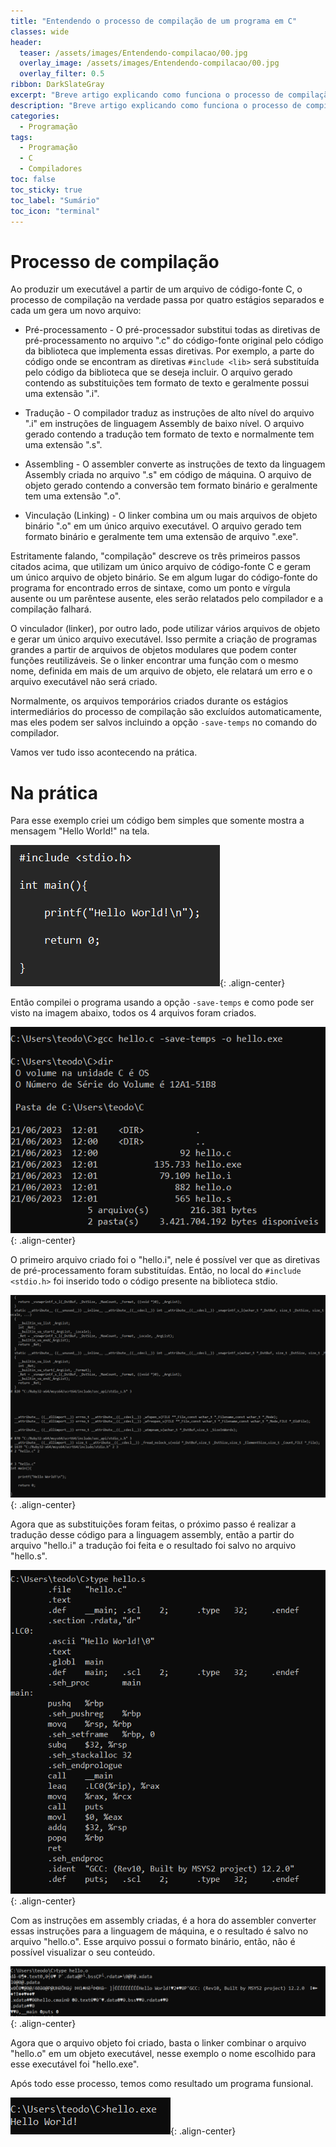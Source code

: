 ```yaml
---
title: "Entendendo o processo de compilação de um programa em C"
classes: wide
header:
  teaser: /assets/images/Entendendo-compilacao/00.jpg
  overlay_image: /assets/images/Entendendo-compilacao/00.jpg
  overlay_filter: 0.5
ribbon: DarkSlateGray
excerpt: "Breve artigo explicando como funciona o processo de compilação de um programa em C"
description: "Breve artigo explicando como funciona o processo de compilação de um programa em C"
categories:
  - Programação
tags:
  - Programação
  - C
  - Compiladores
toc: false
toc_sticky: true
toc_label: "Sumário"
toc_icon: "terminal"
---
```


# Processo de compilação

Ao produzir um executável a partir de um arquivo de código-fonte C, o processo de compilação na verdade passa por quatro estágios separados e cada um gera um novo arquivo:

- Pré-processamento - O pré-processador substitui todas as diretivas de pré-processamento no arquivo ".c" do código-fonte original pelo código da biblioteca que implementa essas diretivas. Por exemplo, a parte do código onde se encontram as diretivas ```#include <lib>``` será substituída pelo código da biblioteca que se deseja incluir. O arquivo gerado contendo as substituições tem formato de texto e geralmente possui uma extensão ".i".

- Tradução - O compilador traduz as instruções de alto nível do arquivo ".i" em instruções de linguagem Assembly de baixo nível. O arquivo gerado contendo a tradução tem formato de texto e normalmente tem uma extensão ".s".

- Assembling - O assembler converte as instruções de texto da linguagem Assembly criada no arquivo ".s" em código de máquina. O arquivo de objeto gerado contendo a conversão tem formato binário e geralmente tem uma extensão ".o".

- Vinculação (Linking) - O linker combina um ou mais arquivos de objeto binário ".o" em um único arquivo executável. O arquivo gerado tem formato binário e geralmente tem uma extensão de arquivo ".exe".

Estritamente falando, "compilação" descreve os três primeiros passos citados acima, que utilizam um único arquivo de código-fonte C e geram um único arquivo de objeto binário. Se em algum lugar do código-fonte do programa for encontrado erros de sintaxe, como um ponto e vírgula ausente ou um parêntese ausente, eles serão relatados pelo compilador e a compilação falhará.

O vinculador (linker), por outro lado, pode utilizar vários arquivos de objeto e gerar um único arquivo executável. Isso permite a criação de programas grandes a partir de arquivos de objetos modulares que podem conter funções reutilizáveis. Se o linker encontrar uma função com o mesmo nome, definida em mais de um arquivo de objeto, ele relatará um erro e o arquivo executável não será criado.

Normalmente, os arquivos temporários criados durante os estágios intermediários do processo de compilação são excluídos automaticamente, mas eles podem ser salvos incluindo a opção ```-save-temps``` no comando do compilador.

Vamos ver tudo isso acontecendo na prática. 

# Na prática

Para esse exemplo criei um código bem simples que somente mostra a mensagem "Hello World!" na tela.

![](/assets/images/Entendendo-compilacao/01.png){: .align-center}

Então compilei o programa usando a opção ```-save-temps``` e como pode ser visto na imagem abaixo, todos os 4 arquivos foram criados.

![](/assets/images/Entendendo-compilacao/02.png){: .align-center}

O primeiro arquivo criado foi o "hello.i", nele é possível ver que as diretivas de pré-processamento foram substituídas. Então, no local do ```#include <stdio.h>``` foi inserido todo o código presente na biblioteca stdio.

![](/assets/images/Entendendo-compilacao/03.png){: .align-center}

Agora que as substituições foram feitas, o próximo passo é realizar a tradução desse código para a linguagem assembly, então a partir do arquivo "hello.i" a tradução foi feita e o resultado foi salvo no arquivo "hello.s".

![](/assets/images/Entendendo-compilacao/04.png){: .align-center}

Com as instruções em assembly criadas, é a hora do assembler converter essas instruções para a linguagem de máquina, e o resultado é salvo no arquivo "hello.o". Esse arquivo possui o formato binário, então, não é possível visualizar o seu conteúdo. 

![](/assets/images/Entendendo-compilacao/05.png){: .align-center}

Agora que o arquivo objeto foi criado, basta o linker combinar o arquivo "hello.o" em um objeto executável, nesse exemplo o nome escolhido para esse executável foi "hello.exe".

Após todo esse processo, temos como resultado um programa funsional.

![](/assets/images/Entendendo-compilacao/06.png){: .align-center}
